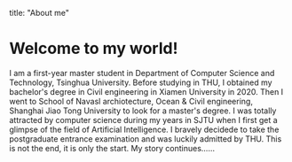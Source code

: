 title: "About me"

Welcome to my world!
======

I am a first-year master student in Department of Computer Science and Technology, Tsinghua University. Before studying in THU, I obtained my bachelor's degree in Civil engineering in Xiamen University in 2020. Then I went to School of Navasl archiotecture, Ocean & Civil engineering, Shanghai Jiao Tong University to look for a master's degree. I was totally attracted by computer science during my years in SJTU when I first get a glimpse of the field of Artificial Intelligence. I bravely decidede to take the postgraduate entrance examination and was luckily admitted by THU. This is not the end, it is only the start. My story continues……
